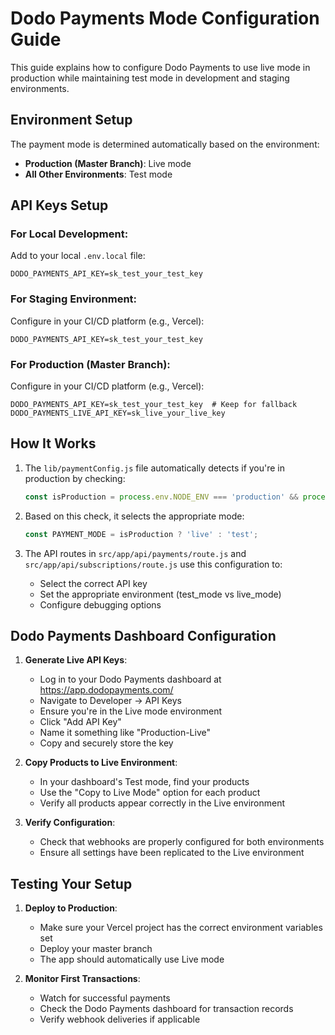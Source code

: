 # Dodo Payments Mode Configuration Guide

This guide explains how to configure Dodo Payments to use live mode in production while maintaining test mode in development and staging environments.

## Environment Setup

The payment mode is determined automatically based on the environment:
- **Production (Master Branch)**: Live mode
- **All Other Environments**: Test mode

## API Keys Setup

### For Local Development:
Add to your local `.env.local` file:
```
DODO_PAYMENTS_API_KEY=sk_test_your_test_key
```

### For Staging Environment:
Configure in your CI/CD platform (e.g., Vercel):
```
DODO_PAYMENTS_API_KEY=sk_test_your_test_key
```

### For Production (Master Branch):
Configure in your CI/CD platform (e.g., Vercel):
```
DODO_PAYMENTS_API_KEY=sk_test_your_test_key  # Keep for fallback
DODO_PAYMENTS_LIVE_API_KEY=sk_live_your_live_key
```

## How It Works

1. The `lib/paymentConfig.js` file automatically detects if you're in production by checking:
   ```javascript
   const isProduction = process.env.NODE_ENV === 'production' && process.env.VERCEL_ENV === 'production';
   ```

2. Based on this check, it selects the appropriate mode:
   ```javascript
   const PAYMENT_MODE = isProduction ? 'live' : 'test';
   ```

3. The API routes in `src/app/api/payments/route.js` and `src/app/api/subscriptions/route.js` use this configuration to:
   - Select the correct API key
   - Set the appropriate environment (test_mode vs live_mode)
   - Configure debugging options

## Dodo Payments Dashboard Configuration

1. **Generate Live API Keys**:
   - Log in to your Dodo Payments dashboard at https://app.dodopayments.com/
   - Navigate to Developer → API Keys
   - Ensure you're in the Live mode environment
   - Click "Add API Key"
   - Name it something like "Production-Live"
   - Copy and securely store the key

2. **Copy Products to Live Environment**:
   - In your dashboard's Test mode, find your products
   - Use the "Copy to Live Mode" option for each product
   - Verify all products appear correctly in the Live environment

3. **Verify Configuration**:
   - Check that webhooks are properly configured for both environments
   - Ensure all settings have been replicated to the Live environment

## Testing Your Setup

1. **Deploy to Production**:
   - Make sure your Vercel project has the correct environment variables set
   - Deploy your master branch
   - The app should automatically use Live mode

2. **Monitor First Transactions**:
   - Watch for successful payments
   - Check the Dodo Payments dashboard for transaction records
   - Verify webhook deliveries if applicable
